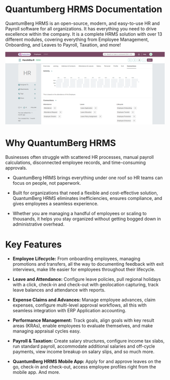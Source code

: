 # Quantumberg HRMS Documentation

QuantumBerg HRMS is an open-source, modern, and easy-to-use HR and Payroll software for all organizations. It has everything you need to drive excellence within the company. It is a complete HRMS solution with over 13 different modules, covering everything from Employee Management, Onboarding, and Leaves to Payroll, Taxation, and more!

![Employee](../images/Employee.png)

# Why QuantumBerg HRMS

Businesses often struggle with scattered HR processes, manual payroll calculations, disconnected employee records, and time-consuming approvals.

* QuantumBerg HRMS brings everything under one roof so HR teams can focus on people, not paperwork.

* Built for organizations that need a flexible and cost-effective solution, QuantumBerg HRMS eliminates inefficiencies, ensures compliance, and gives employees a seamless      experience.

* Whether you are managing a handful of employees or scaling to thousands, it helps you stay organized without getting bogged down in administrative overhead.

# Key Features

* **Employee Lifecycle:** From onboarding employees, managing promotions and transfers, all the way to documenting feedback with exit interviews, make life easier for employees throughout their lifecycle.

* **Leave and Attendance:** Configure leave policies, pull regional holidays with a click, check-in and check-out with geolocation capturing, track leave balances and attendance with reports.

* **Expense Claims and Advances:** Manage employee advances, claim expenses, configure multi-level approval workflows, all this with seamless integration with ERP Application accounting.

* **Performance Management:** Track goals, align goals with key result areas (KRAs), enable employees to evaluate themselves, and make managing appraisal cycles easy.

* **Payroll & Taxation:** Create salary structures, configure income tax slabs, run standard payroll, accommodate additional salaries and off-cycle payments, view income breakup on salary slips, and so much more.

* **QuantumBerg HRMS Mobile App:** Apply for and approve leaves on the go, check-in and check-out, access employee profiles right from the mobile app.
And more.